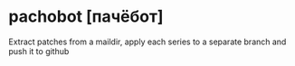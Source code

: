 # pachobot [пачёбот]
Extract patches from a maildir, apply each series to a separate branch and push it to github
